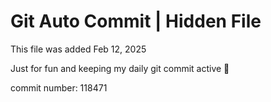 # Git Auto Commit | Hidden File

This file was added Feb 12, 2025

Just for fun and keeping my daily git commit active 🤪

commit number: 118471
